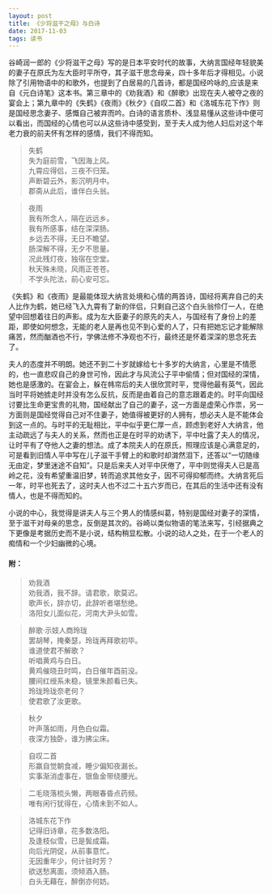 ```yaml
---
layout: post
title: 《少将滋干之母》与白诗
date: 2017-11-03
tags: 读书
---
```

谷崎润一郎的《少将滋干之母》写的是日本平安时代的故事，大纳言国经年轻貌美的妻子在原氏为左大臣时平所夺，其子滋干思念母亲，四十多年后才得相见。小说除了引用物语中的和歌外，也提到了白居易的几首诗，都是国经吟咏的,应该是来自《元白诗笔》这本书。第三章中的《劝我酒》和《醉歌》出现在夫人被夺之夜的宴会上；第九章中的《失鹤》《夜雨》《秋夕》《自叹二首》和《洛城东花下作》则是国经思念妻子、感慨自己被弃而吟。白诗的语言质朴、浅显易懂从这些诗中便可以看出，而国经的心情也可以从这些诗中感受到，至于夫人成为他人妇后对这个年老力衰的前夫怀有怎样的感情，我们不得而知。

> 失鹤  
> 失为庭前雪，飞因海上风。  
> 九霄应得侣，三夜不归笼。  
> 声断碧云外，影沉明月中。  
> 郡斋从此后，谁伴白头翁。

> 夜雨  
> 我有所念人，隔在远远乡。  
> 我有所感事，结在深深肠。  
> 乡远去不得，无日不瞻望。  
> 肠深解不得，无夕不思量。  
> 况此残灯夜，独宿在空堂。  
> 秋天殊未晓，风雨正苍苍。  
> 不学头陀法，前心安可忘。

《失鹤》和《夜雨》是最能体现大纳言处境和心情的两首诗，国经将离弃自己的夫人比作为鹤，她已经飞入九霄有了新的伴侣，只剩自己这个白头翁伶仃一人，在绝望中回想着往日的声影。成为左大臣妻子的原先的夫人，与国经有了身份上的差距，即使如何想念，无能的老人是再也见不到心爱的人了，只有把她忘记才能解除痛苦，然而酗酒也不行，学佛法修不净观也不行，最终还是怀着深深的思念死去了。

夫人的态度并不明朗。她还不到二十岁就嫁给七十多岁的大纳言，心里是不情愿的，也一直悲叹自己的身世可怜，因此才与风流公子平中偷情；但对国经的深情，她也是感激的。在宴会上，躲在帏帘后的夫人很欣赏时平，觉得他最有英气，因此当时平将她掳走时并没有怎么反抗，反而是由着自己的意志跟着走的。时平向国经讨要比生命更宝贵的礼物，国经献出了自己的妻子，这一方面是虚荣心作祟，另一方面则是国经觉得自己对不住妻子，她值得被更好的人拥有，想必夫人是不能体会到这一点的。与时平的无耻相比，平中似乎更仁厚一点，顾虑到老好人大纳言，他主动疏远了与夫人的关系，然而也正是在时平的劝诱下，平中吐露了夫人的情况，让时平有了夺他人之妻的想法。成了本院夫人的在原氏，照理应该是心满意足的，可是看到旧情人平中写在儿子滋干手臂上的和歌时却潸然泪下，还答以“一切随缘无由定，梦里迷途不自知”。只是后来夫人对平中厌倦了，平中则觉得夫人已是高岭之花，没有希望重温旧梦，转而追求其他女子，因不可得抑郁而终。大纳言死后一年，时平也死去了，这时夫人也不过二十五六岁而已，在其后的生活中还有没有情人，也是不得而知的。

小说的中心，我觉得是讲夫人与三个男人的情感纠葛，特别是国经对妻子的深情，至于滋干对母亲的思念，反倒是其次的。谷崎以类似物语的笔法来写，引经据典之下更像是考据历史而不是小说，结构稍显松散。小说的动人之处，在于一个老人的痴情和一个少妇幽微的心境。

#### 附：

> 劝我酒  
> 劝我酒，我不辞。请君歌，歌莫迟。  
> 歌声长，辞亦切，此辞听者堪愁绝。  
> 洛阳女儿面似花，河南大尹头如雪。

> 醉歌·示妓人商玲珑  
> 罢胡琴，掩秦瑟，玲珑再拜歌初毕。  
> 谁道使君不解歌？  
> 听唱黄鸡与白日。  
> 黄鸡催晓丑时鸣，白日催年酉前没。  
> 腰间红绶系未稳，镜里朱颜看已失。  
> 玲珑玲珑奈老何？  
> 使君歌了汝更歌。

> 秋夕  
> 叶声落如雨，月色白似霜。  
> 夜深方独卧，谁为拂尘床。

> 自叹二首  
> 形羸自觉朝食减，睡少偏知夜漏长。  
> 实事渐消虚事在，银鱼金带绕腰光。

> 二毛晓落梳头懒，两眼春昏点药频。  
> 唯有闲行犹得在，心情未到不如人。

> 洛城东花下作  
> 记得旧诗章，花多数洛阳。  
> 及逢枝似雪，已是鬓成霜。  
> 向后光阴促，从前事意忙。  
> 无因重年少，何计驻时芳？  
> 欲送愁离面，须倾酒入肠。  
> 白头无藉在，醉倒亦何妨。

